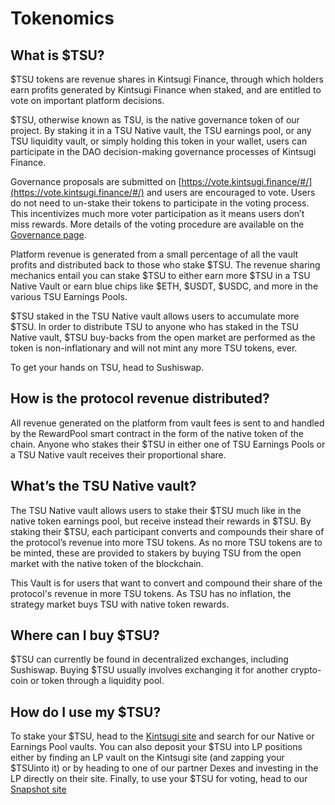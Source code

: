# Tokenomics

## **What is $TSU?**

$TSU tokens are revenue shares in Kintsugi Finance, through which holders earn profits generated by Kintsugi Finance when staked, and are entitled to vote on important platform decisions.

$TSU, otherwise known as TSU, is the native governance token of our project. By staking it in a TSU Native vault, the TSU earnings pool, or any TSU liquidity vault, or simply holding this token in your wallet, users can participate in the DAO decision-making governance processes of Kintsugi Finance.&#x20;

Governance proposals are submitted on [https://vote.kintsugi.finance/#/](https://vote.kintsugi.finance/#/) and users are encouraged to vote. Users do not need to un-stake their tokens to participate in the voting process. This incentivizes much more voter participation as it means users don’t miss rewards. More details of the voting procedure are available on the [Governance page](../../community-governance/governance.md).

Platform revenue is generated from a small percentage of all the vault profits and distributed back to those who stake $TSU. The revenue sharing mechanics entail you can stake $TSU to either earn more $TSU in a TSU Native Vault or earn blue chips like $ETH, $USDT, $USDC, and more in the various TSU Earnings Pools.



$TSU staked in the TSU Native vault allows users to accumulate more $TSU. In order to distribute TSU to anyone who has staked in the TSU Native vault, $TSU buy-backs from the open market are performed as the token is non-inflationary and will not mint any more TSU tokens, ever.

To get your hands on TSU, head to Sushiswap.

## **How is the protocol revenue distributed?**

All revenue generated on the platform from vault fees is sent to and handled by the RewardPool smart contract in the form of the native token of the chain. Anyone who stakes their $TSU in either one of TSU Earnings Pools or a TSU Native vault receives their proportional share.

## **What’s the** TSU Native **vault?**

The TSU Native vault allows users to stake their $TSU much like in the native token earnings pool, but receive instead their rewards in $TSU. By staking their $TSU, each participant converts and compounds their share of the protocol’s revenue into more TSU tokens. As no more TSU tokens are to be minted, these are provided to stakers by buying TSU from the open market with the native token of the blockchain.

This Vault is for users that want to convert and compound their share of the protocol's revenue in more TSU tokens. As TSU has no inflation, the strategy market buys TSU with native token rewards.

## **Where can I buy $TSU?**

$TSU can currently be found in decentralized exchanges, including Sushiswap.        Buying $TSU usually involves exchanging it for another crypto-coin or token through a liquidity pool.

## **How do I use my $TSU?**

To stake your $TSU, head to the [Kintsugi site](https://app.kintsugi.finance) and search for our Native or Earnings Pool vaults. You can also deposit your $TSU into LP positions either by finding an LP vault on the Kintsugi site (and zapping your $TSUinto it) or by heading to one of our partner Dexes and investing in the LP directly on their site. Finally, to use your $TSU for voting, head to our [Snapshot site](https://vote.kintsugi.finance) 
